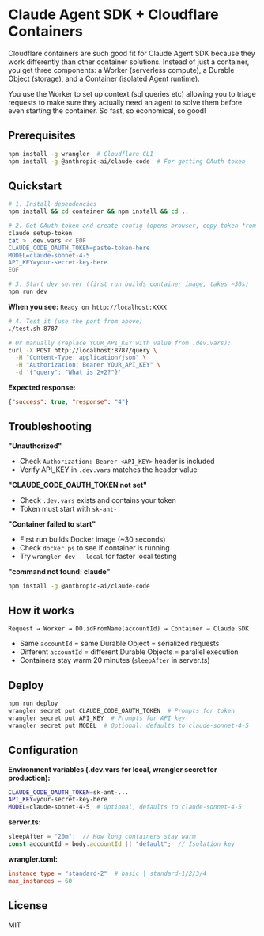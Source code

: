 # Claude Agent SDK + Cloudflare Containers

Cloudflare containers are such good fit for Claude Agent SDK because they work differently than other container solutions. Instead of just a container, you get three components: a Worker (serverless compute), a Durable Object (storage), and a Container (isolated Agent runtime).

You use the Worker to set up context (sql queries etc) allowing you to triage requests to make sure they actually need an agent to solve them before even starting the container. So fast, so economical, so good!

## Prerequisites

```bash
npm install -g wrangler  # Cloudflare CLI
npm install -g @anthropic-ai/claude-code  # For getting OAuth token
```

## Quickstart

```bash
# 1. Install dependencies
npm install && cd container && npm install && cd ..

# 2. Get OAuth token and create config (opens browser, copy token from terminal)
claude setup-token
cat > .dev.vars << EOF
CLAUDE_CODE_OAUTH_TOKEN=paste-token-here
MODEL=claude-sonnet-4-5
API_KEY=your-secret-key-here
EOF

# 3. Start dev server (first run builds container image, takes ~30s)
npm run dev
```

**When you see:** `Ready on http://localhost:XXXX`

```bash
# 4. Test it (use the port from above)
./test.sh 8787

# Or manually (replace YOUR_API_KEY with value from .dev.vars):
curl -X POST http://localhost:8787/query \
  -H "Content-Type: application/json" \
  -H "Authorization: Bearer YOUR_API_KEY" \
  -d '{"query": "What is 2+2?"}'
```

**Expected response:**
```json
{"success": true, "response": "4"}
```

## Troubleshooting

**"Unauthorized"**
- Check `Authorization: Bearer <API_KEY>` header is included
- Verify API_KEY in `.dev.vars` matches the header value

**"CLAUDE_CODE_OAUTH_TOKEN not set"**
- Check `.dev.vars` exists and contains your token
- Token must start with `sk-ant-`

**"Container failed to start"**
- First run builds Docker image (~30 seconds)
- Check `docker ps` to see if container is running
- Try `wrangler dev --local` for faster local testing

**"command not found: claude"**
```bash
npm install -g @anthropic-ai/claude-code
```

## How it works

```
Request → Worker → DO.idFromName(accountId) → Container → Claude SDK
```

- Same `accountId` = same Durable Object = serialized requests
- Different `accountId` = different Durable Objects = parallel execution
- Containers stay warm 20 minutes (`sleepAfter` in server.ts)

## Deploy

```bash
npm run deploy
wrangler secret put CLAUDE_CODE_OAUTH_TOKEN  # Prompts for token
wrangler secret put API_KEY  # Prompts for API key
wrangler secret put MODEL  # Optional: defaults to claude-sonnet-4-5
```

## Configuration

**Environment variables (.dev.vars for local, wrangler secret for production):**
```bash
CLAUDE_CODE_OAUTH_TOKEN=sk-ant-...
API_KEY=your-secret-key-here
MODEL=claude-sonnet-4-5  # Optional, defaults to claude-sonnet-4-5
```

**server.ts:**
```typescript
sleepAfter = "20m";  // How long containers stay warm
const accountId = body.accountId || "default";  // Isolation key
```

**wrangler.toml:**
```toml
instance_type = "standard-2"  # basic | standard-1/2/3/4
max_instances = 60
```

## License

MIT
